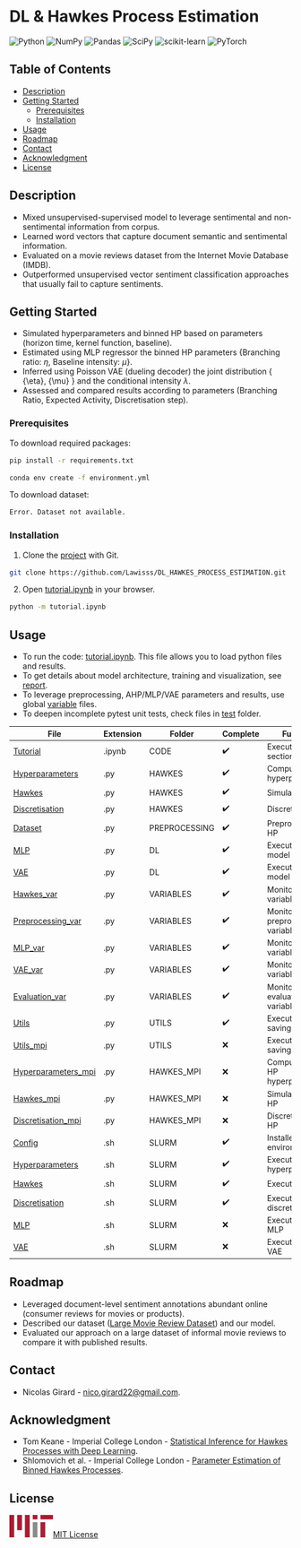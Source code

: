 # DL & Hawkes Process Estimation

![Python](https://img.shields.io/badge/python-3670A0?style=for-the-badge&logo=python&logoColor=ffdd54) ![NumPy](https://img.shields.io/badge/numpy-%23013243.svg?style=for-the-badge&logo=numpy&logoColor=white) ![Pandas](https://img.shields.io/badge/pandas-%23150458.svg?style=for-the-badge&logo=pandas&logoColor=white) ![SciPy](https://img.shields.io/badge/SciPy-%230C55A5.svg?style=for-the-badge&logo=scipy&logoColor=%white) ![scikit-learn](https://img.shields.io/badge/scikit--learn-%23F7931E.svg?style=for-the-badge&logo=scikit-learn&logoColor=white) ![PyTorch](https://img.shields.io/badge/PyTorch-%23EE4C2C.svg?style=for-the-badge&logo=PyTorch&logoColor=white)

<!--- Results illustration here --->

## Table of Contents

- [Description](#description)
- [Getting Started](#getting-started)
  - [Prerequisites](#prerequisites)
  - [Installation](#installation)
- [Usage](#usage)
- [Roadmap](#roadmap)
- [Contact](#contact)
- [Acknowledgment](#Acknowledgment)
- [License](#license)

## Description

* Mixed unsupervised-supervised model to leverage sentimental and non-sentimental information from corpus. 
* Learned word vectors that capture document semantic and sentimental information. 
* Evaluated on a movie reviews dataset from the Internet Movie Database (IMDB). 
* Outperformed unsupervised vector sentiment classification approaches that usually fail to capture sentiments.

<!--- Project features here --->

## Getting Started

* Simulated hyperparameters and binned HP based on parameters (horizon time, kernel function, baseline). 
* Estimated using MLP regressor the binned HP parameters {Branching ratio: $\eta$, Baseline intensity: $\mu$}. 
* Inferred using Poisson VAE (dueling decoder) the joint distribution { {\eta}, {\mu} } and the conditional intensity $\lambda$.
* Assessed and compared results according to parameters (Branching Ratio, Expected Activity, Discretisation step).

### Prerequisites

To download required packages:

```sh
pip install -r requirements.txt
```

```sh
conda env create -f environment.yml
```

To download dataset:

```sh
Error. Dataset not available.
```

### Installation

1. Clone the [project](https://github.com/Lawisss/DL_HAWKES_PROCESS_ESTIMATION) with Git.

```sh
git clone https://github.com/Lawisss/DL_HAWKES_PROCESS_ESTIMATION.git
```
2. Open [tutorial.ipynb](https://github.com/Lawisss/DL_HAWKES_PROCESS_ESTIMATION/blob/main/CODE/tutorial.ipynb) in your browser.

```sh
python -m tutorial.ipynb
```

## Usage

* To run the code: [tutorial.ipynb](https://github.com/Lawisss/DL_HAWKES_PROCESS_ESTIMATION/blob/main/CODE/tutorial.ipynb). This file allows you to load python files and results.
* To get details about model architecture, training and visualization, see [report](https://github.com/Lawisss/DL_HAWKES_PROCESS_ESTIMATION/blob/main/REPORT/report.pdf).
* To leverage preprocessing, AHP/MLP/VAE parameters and results, use global [variable](https://github.com/Lawisss/DL_HAWKES_PROCESS_ESTIMATION/tree/main/CODE/VARIABLES) files.
* To deepen incomplete pytest unit tests, check files in [test](https://github.com/Lawisss/DL_HAWKES_PROCESS_ESTIMATION/tree/main/TEST) folder.

|                                         File                                                                       |               Extension               |               Folder                  |               Complete                |               Function                |
| ------------------------------------------------------------------------------------------------------------------ | ------------------------------------- | ------------------------------------- | ------------------------------------- | ------------------------------------- |
| [Tutorial](https://github.com/Lawisss/DL_HAWKES_PROCESS_ESTIMATION/blob/main/CODE/tutorial.ipynb)     | .ipynb                                   | CODE                  	     | ✔️                                   | Executed project sections
| [Hyperparameters](https://github.com/Lawisss/DL_HAWKES_PROCESS_ESTIMATION/blob/main/CODE/HAWKES/hyperparameters.py)     | .py                                   | HAWKES                  	     | ✔️                                   | Computed HP hyperparameters
| [Hawkes](https://github.com/Lawisss/DL_HAWKES_PROCESS_ESTIMATION/blob/main/CODE/HAWKES/hawkes.py)   | .py                                   | HAWKES                    	     | ✔️                                   | Simulated HP
| [Discretisation](https://github.com/Lawisss/DL_HAWKES_PROCESS_ESTIMATION/blob/main/CODE/HAWKES/discretisation.py)                     | .py                                   | HAWKES                           | ✔️                                   | Discretized HP                       |
| [Dataset](https://github.com/Lawisss/DL_HAWKES_PROCESS_ESTIMATION/blob/main/CODE/PREPROCESSING/dataset.py)     | .py                                   | PREPROCESSING           		     | ✔️                                   | Preprocessed HP
| [MLP](https://github.com/Lawisss/DL_HAWKES_PROCESS_ESTIMATION/blob/main/CODE/DL/mlp.py)       | .py                                   | DL                         | ✔️                                   | Executed MLP model                |
| [VAE](https://github.com/Lawisss/DL_HAWKES_PROCESS_ESTIMATION/blob/main/CODE/DL/vae.py)    | .py                                   | DL                        | ✔️                                   | Executed VAE model               |
| [Hawkes_var](https://github.com/Lawisss/DL_HAWKES_PROCESS_ESTIMATION/blob/main/CODE/VARIABLES/hawkes_var.py)				 | .py                                 | VARIABLES                       	     | ✔️                                   | Monitored HP variables          |
| [Preprocessing_var](https://github.com/Lawisss/DL_HAWKES_PROCESS_ESTIMATION/blob/main/CODE/VARIABLES/preprocessing_var.py)     | .py                                   | VARIABLES                  	     | ✔️                                   | Monitored preprocessing variables	                  |
| [MLP_var](https://github.com/Lawisss/DL_HAWKES_PROCESS_ESTIMATION/blob/main/CODE/VARIABLES/mlp_var.py)   | .py                                   | VARIABLES                    	     | ✔️                                   | Monitored MLP variables	                  |
[VAE_var](https://github.com/Lawisss/DL_HAWKES_PROCESS_ESTIMATION/blob/main/CODE/VARIABLES/vae_var.py)   | .py                                   | VARIABLES                    	     | ✔️                                   | Monitored VAE variables	                  |
[Evaluation_var](https://github.com/Lawisss/DL_HAWKES_PROCESS_ESTIMATION/blob/main/CODE/VARIABLES/evaluation_var.py)   | .py                                   | VARIABLES                 	     | ✔️                                   | Monitored evaluation variables	                  |
[Utils](https://github.com/Lawisss/DL_HAWKES_PROCESS_ESTIMATION/blob/main/CODE/UTILS/utils.py)   | .py                                   | UTILS                    	     | ✔️                                   | Executed saving/loading                  |
[Utils_mpi](https://github.com/Lawisss/DL_HAWKES_PROCESS_ESTIMATION/blob/main/CODE/UTILS/utils_mpi.py)   | .py                                   | UTILS                    	     | ❌                                  | Executed MPI saving/loading	                  |
[Hyperparameters_mpi](https://github.com/Lawisss/DL_HAWKES_PROCESS_ESTIMATION/blob/main/CODE/HAWKES_MPI/hyperparameters_mpi.py)   | .py                                   | HAWKES_MPI                   	     | ❌                                   | Computed MPI HP hyperparameters       |
[Hawkes_mpi](https://github.com/Lawisss/DL_HAWKES_PROCESS_ESTIMATION/blob/main/CODE/HAWKES_MPI/hawkes_mpi.py)   | .py                                   | HAWKES_MPI                    	     | ❌                                   | Simulated MPI HP	                  |
[Discretisation_mpi](https://github.com/Lawisss/DL_HAWKES_PROCESS_ESTIMATION/blob/main/CODE/HAWKES_MPI/discretisation_mpi.py)   | .py                                   | HAWKES_MPI                    	     | ❌                                   | Discretized MPI HP	                  |
[Config](https://github.com/Lawisss/DL_HAWKES_PROCESS_ESTIMATION/blob/main/CODE/SLURM/config.sh)   | .sh                                   | SLURM                    	     | ✔️                                   | Installed conda environment
[Hyperparameters](https://github.com/Lawisss/DL_HAWKES_PROCESS_ESTIMATION/blob/main/CODE/SLURM/hyperparameters.sh)   | .sh                                   | SLURM                    	     | ✔️                                   | Executed MPI hyperparameters
[Hawkes](https://github.com/Lawisss/DL_HAWKES_PROCESS_ESTIMATION/blob/main/CODE/SLURM/hawkes.sh)   | .sh                                   | SLURM                    	     | ✔️                                   | Executed MPI HP
[Discretisation](https://github.com/Lawisss/DL_HAWKES_PROCESS_ESTIMATION/blob/main/CODE/SLURM/discretisation.sh)   | .sh                                   | SLURM                    	     | ✔️                                   | Executed MPI discretisation
[MLP](https://github.com/Lawisss/DL_HAWKES_PROCESS_ESTIMATION/blob/main/CODE/SLURM/mlp.sh)   | .sh                                   | SLURM                    	     | ❌                                   | Executed MPI MLP
[VAE](https://github.com/Lawisss/DL_HAWKES_PROCESS_ESTIMATION/blob/main/CODE/SLURM/vae.sh)   | .sh                                   | SLURM                    	     | ❌                                   | Executed MPI VAE

## Roadmap

* Leveraged document-level sentiment annotations abundant online (consumer reviews for movies or products). 
* Described our dataset ([Large Movie Review Dataset](https://ai.stanford.edu/~amaas/data/sentiment/)) and our model. 
* Evaluated our approach on a large dataset of informal movie reviews to compare it with published results.

## Contact

* Nicolas Girard - nico.girard22@gmail.com.

## Acknowledgment

* Tom Keane - Imperial College London - [Statistical Inference for Hawkes Processes with Deep Learning](https://tom-keane.github.io/project_1.pdf).
* Shlomovich et al. - Imperial College London - [Parameter Estimation of Binned Hawkes Processes](https://www.tandfonline.com/doi/full/10.1080/10618600.2022.2050247).

## License

<a href="https://choosealicense.com/licenses/mit/"><img src="https://raw.githubusercontent.com/johnturner4004/readme-generator/master/src/components/assets/images/mit.svg" height=40 />MIT License</a>
